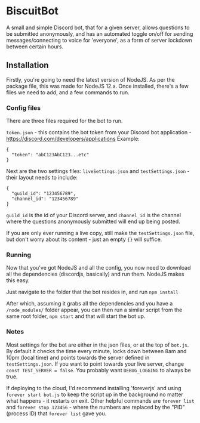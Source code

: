 # BiscuitBot
A small and simple Discord bot, that for a given server, allows questions to be submitted anonymously, and has an automated toggle on/off for sending messages/connecting to voice for 'everyone', as a form of server lockdown between certain hours.

## Installation

Firstly, you're going to need the latest version of NodeJS. As per the package file, this was made for NodeJS 12.x.
Once installed, there's a few files we need to add, and a few commands to run.

### Config files

There are three files required for the bot to run.

`token.json` - this contains the bot token from your Discord bot application - https://discord.com/developers/applications
Example: 
```
{
  "token": "abC123AbC123...etc"
}
```

Next are the two settings files: `liveSettings.json` and `testSettings.json` - their layout needs to include:
```
{
  "guild_id": "123456789",
  "channel_id": "123456789"
}
```
`guild_id` is the id of your Discord server, and `channel_id` is the channel where the questions anonymously submitted will end up being posted.

If you are only ever running a live copy, still make the `testSettings.json` file, but don't worry about its content - just an empty `{}` will suffice.

### Running

Now that you've got NodeJS and all the config, you now need to download all the dependencies (discordjs, basically) and run them.
NodeJS makes this easy.

Just navigate to the folder that the bot resides in, and run `npm install`

After which, assuming it grabs all the dependencies and you have a `/node_modules/` folder appear, you can then run a similar script from the same root folder, `npm start` and that will start the bot up.

### Notes

Most settings for the bot are either in the json files, or at the top of `bot.js`.
By default it checks the time every minute, locks down between 8am and 10pm (local time) and points towards the server defined in `testSettings.json`. If you want to point towards your live server, change `const TEST_SERVER = false`. You probably want `DEBUG_LOGGING` to always be true.

If deploying to the cloud, I'd recommend installing 'foreverjs' and using `forever start bot.js` to keep the script up in the background no matter what happens - it restarts on exit. Other helpful commands are `forever list` and `forever stop 123456` - where the numbers are replaced by the "PID" (process ID) that `forever list` gave you.

